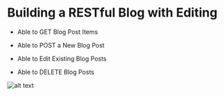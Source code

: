# Building a RESTful Blog with Editing

- Able to GET Blog Post Items

- Able to POST a New Blog Post

- Able to Edit Existing Blog Posts

- Able to DELETE Blog Posts



![alt text](?raw=true)